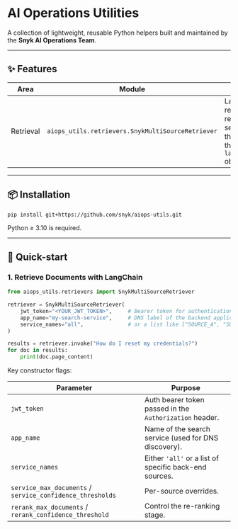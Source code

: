# AI Operations Utilities
A collection of lightweight, reusable Python helpers built and maintained by the **Snyk AI Operations Team**. 

---

## ✨ Features

| Area | Module | What it does |
| --- | --- | --- |
| Retrieval | `aiops_utils.retrievers.SnykMultiSourceRetriever` | LangChain-compatible retriever that queries a remote multi-source search service, merges the results, then returns them as `langchain_core.Document` objects. |

---

## 📦 Installation

```bash
pip install git+https://github.com/snyk/aiops-utils.git
```

Python ≥ 3.10 is required.

---

## 🚀 Quick-start

### 1. Retrieve Documents with LangChain

```python
from aiops_utils.retrievers import SnykMultiSourceRetriever

retriever = SnykMultiSourceRetriever(
    jwt_token="<YOUR_JWT_TOKEN>",     # Bearer token for authentication
    app_name="my-search-service",     # DNS label of the backend application
    service_names="all",              # or a list like ["SOURCE_A", "SOURCE_B"]
)

results = retriever.invoke("How do I reset my credentials?")
for doc in results:
    print(doc.page_content)
```

Key constructor flags:

| Parameter | Purpose |
|-----------|---------|
| `jwt_token` | Auth bearer token passed in the `Authorization` header. |
| `app_name` | Name of the search service (used for DNS discovery). |
| `service_names` | Either `'all'` or a list of specific back-end sources. |
| `service_max_documents` / `service_confidence_thresholds` | Per-source overrides. |
| `rerank_max_documents` / `rerank_confidence_threshold` | Control the re-ranking stage. |
